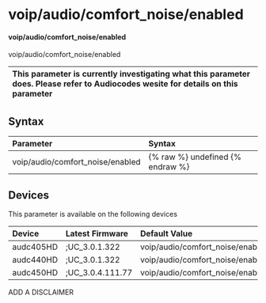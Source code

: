 ﻿---
description: voip/audio/comfort_noise/enabled
search: false
---

# voip/audio/comfort_noise/enabled

#### voip/audio/comfort_noise/enabled

voip/audio/comfort_noise/enabled


| This parameter is currently investigating what this parameter does. Please refer to Audiocodes wesite for details on this parameter | 
| :--- |

## Syntax
| Parameter | Syntax |
| :--- | :--- |
|voip/audio/comfort_noise/enabled | {% raw %} undefined {% endraw %}|

## Devices
This parameter is available on the following devices

| Device | Latest Firmware | Default Value |
|:---|:---|:---|
| audc405HD | ;UC_3.0.1.322 | voip/audio/comfort_noise/enabled=1 
| audc440HD | ;UC_3.0.1.322 | voip/audio/comfort_noise/enabled=1 
| audc450HD | ;UC_3.0.4.111.77 | voip/audio/comfort_noise/enabled=1 

ADD A DISCLAIMER
